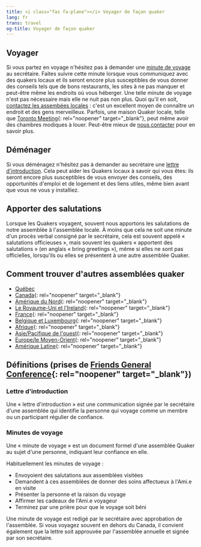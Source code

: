 ```yaml
---
title: <i class="fas fa-plane"></i> Voyager de façon quaker
lang: fr
trans: travel
og-title: Voyager de façon quaker
---
```

## Voyager

Si vous partez en voyage n'hésitez pas à demander une [minute de voyage](#voyage) au secrétaire. Faites suivre cette minute lorsque vous communiquez avec des quakers locaux et ils seront encore plus susceptibles de vous donner des conseils tels que de bons restaurants, les sites à ne pas manquer et peut-être même les endroits où vous héberger. Une telle minute de voyage n'est pas nécessaire mais elle ne nuit pas non plus. Quoi qu'il en soit, [contactez les assembées locales](#contact) : c'est un excellent moyen de connaître un endroit et des gens merveilleux. Parfois, une maison Quaker locale, telle que [Toronto Meeting](https://www.torontoquakers.org/){: rel="noopener" target="_blank"}, peut même avoir des chambres modiques à louer. Peut-être mieux de [nous contacter](/contact) pour en savoir plus.

## Déménager

Si vous déménagez n'hésitez pas à demander au secrétaire une [lettre d'introduction](#introduction). Cela peut aider les Quakers locaux à savoir qui vous êtes: ils seront encore plus susceptibles de vous envoyer des conseils, des opportunités d'emploi et de logement et des liens utiles, même bien avant que vous ne vous y installiez.

## Apporter des salutations

Lorsque les Quakers voyagent, souvent nous apportons les salutations de notre assemblée à l'assemblée locale. À moins que cela ne soit une minute d'un procès verbal consigné par le secrétaire, cela est souvent appelé « salutations officieuses », mais souvent les quakers « apportent des salutations » (en anglais « bring greetings »), même si elles ne sont pas officielles, lorsqu'ils ou elles se présentent à une autre assemblée Quaker.

## Comment trouver d'autres assemblées quaker <span class="stanchor"><a name="contact"> </a></span>

* [Québec](/accueil#-nous-trouver)
* [Canada](https://quaker.ca/who-we-are/find-a-meeting/){: rel="noopener" target="_blank"}
* [Amérique du Nord](https://www.fgcquaker.org/connect/quaker-finder){: rel="noopener" target="_blank"}
* [Le Royaume-Uni et l'Ireland](http://www.quaker.org.uk/organisation-details){: rel="noopener" target="_blank"}
* [France](https://www.quakersenfrance.org/){: rel="noopener" target="_blank"}
* [Belgique et Luxembourg](https://quakers-belux.org/meetings-for-worship-where-and-when/){: rel="noopener" target="_blank"}
* [Afrique](http://fwccafrica.org/){: rel="noopener" target="_blank"}
* [Asie/Pacifique de l'ouest](http://fwccawps.org/){: rel="noopener" target="_blank"}
* [Europe/le Moyen-Orient](http://www.fwccemes.org/fam/){: rel="noopener" target="_blank"}
* [Amérique Latine](http://fwccamericas.org/find_friends/index.shtml){: rel="noopener" target="_blank"}

## Définitions (prises de [Friends General Conference](https://www.fgcquaker.org/resources/explanation-letters-introduction-travel-minutes-and-endorsements){: rel="noopener" target="_blank"})
### Lettre d'introduction <span class="stanchor"><a name="introduction"> </a></span>

Une « lettre d'introduction » est une communication signée par le secrétaire d'une assemblée qui identifie la personne qui voyage comme un membre ou un participant régulier de confiance.

### Minutes de voyage <span class="stanchor"><a name="voyage"> </a></span>

Une « minute de voyage » est un document formel d'une assemblée Quaker au sujet d'une personne, indiquant leur confiance en elle. 

Habituellement les minutes de voyage :

* Envoyoient des salutations aux assemblées visitées
* Demandent à ces assemblées de donner des soins affectueux à l'Ami.e en visite
* Présenter la personne et la raison du voyage
* Affirmer les cadeaux de l'Ami.e voyageur
* Terminez par une prière pour que le voyage soit béni

Une minute de voyage est redigé par le secrétaire avec approbation de l'assemblée. Si vous voyagez souvent en dehors du Canada, il convient également que la lettre soit approuvée par l'assemblée annuelle et signée par son secrétaire.
